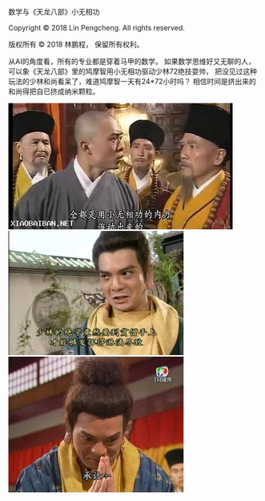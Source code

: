 数学与《天龙八部》小无相功

Copyright © 2018 Lin Pengcheng. All rights reserved.

版权所有 © 2018 林鹏程， 保留所有权利。

从AI的角度看，所有的专业都是穿着马甲的数学。
如果数学思维好又无聊的人，可以象《天龙八部》里的鸠摩智用小无相功驱动少林72绝技耍帅，
把没见过这种玩法的少林和尚看呆了，难道鸠摩智一天有24*72小时吗？
相信时间是挤出来的和尚得把自已挤成纳米颗粒。

![小无相功](./xiaowuxiang.png)
![发扬光大](./light.jpeg)
![承让](./let.png)
